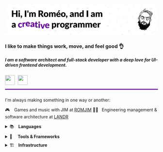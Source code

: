 <img alt="Header image" src="assets/header.gif"/>
<h3>I like to make things work, move, and feel good 👌</h3>
<h4>
    <i>I am a software architect and full-stack developer with a deep love for UI-driven frontend development.</i>
</h4>
<div style="margin: 25px 0; padding-bottom: 10px; display: flex; border-bottom: 3px #660999 solid;">
    <a href="https://discord.com/users/nospoone#5097" style="margin-right: 10px">
        <img height="32" width="32" src="https://simpleicons.vercel.app/discord/7289da" />
    </a>
    <a href="https://linkedin.com/in/nospoone">
        <img height="32" width="32" src="https://simpleicons.vercel.app/linkedin/0077b5" />
    </a>
</div>

I'm always making something in one way or another:

<span style="display: inline-block; width: 30px">🎮</span>Games and music with JIM at <a href="https://romjim.games">ROMJIM</a>
<span style="display: inline-block; width: 30px">👨‍💼</span>Engineering management & software architecture at <a href="https://landr.com">LANDR</a>

<details style="margin-bottom: 10px">
    <summary>
        <span style="display: inline-block; width: 25px">
            📚
        </span>
        <strong>Languages</strong>
    </summary>
    <div style="margin: 10px 0 30px; display: flex;">
        <img height="32" width="32" alt="Typescript Logo" src="https://cdn.jsdelivr.net/gh/devicons/devicon/icons/typescript/typescript-original.svg" />
        <img style="margin-left: 5px" height="32" width="32" alt="Javascript Logo" src="https://cdn.jsdelivr.net/gh/devicons/devicon/icons/javascript/javascript-original.svg" />
        <img style="margin-left: 5px" height="32" width="32" alt="GraphQL Logo" src="https://cdn.jsdelivr.net/gh/devicons/devicon/icons/graphql/graphql-plain.svg" />
        <img style="margin-left: 5px" height="32" width="32" alt="C# Logo" src="https://cdn.jsdelivr.net/gh/devicons/devicon/icons/csharp/csharp-original.svg" />
        <img style="margin-left: 5px" height="32" width="32" alt="C Logo" src="https://simpleicons.vercel.app/c/000#gh-light-mode-only" />
        <img style="margin-left: 5px" height="32" width="32" alt="C Logo" src="https://simpleicons.vercel.app/c/fff#gh-dark-mode-only" />
        <img style="margin-left: 5px" height="32" width="32" alt="Rust Logo" src="https://simpleicons.vercel.app/rust/000#gh-light-mode-only" />
        <img style="margin-left: 5px" height="32" width="32" alt="Rust Logo" src="https://simpleicons.vercel.app/rust/fff#gh-dark-mode-only" />
        <img style="margin-left: 5px" height="32" width="32" alt="Haxe Logo" src="https://cdn.jsdelivr.net/gh/devicons/devicon/icons/haxe/haxe-original.svg" />
    </div>
</details>

<details style="margin-bottom: 10px">
    <summary>
        <span style="display: inline-block; width: 23px">
            🔨
        </span>
        <strong>Tools & Frameworks</strong>
    </summary>
    <div style="margin: 10px 0 30px; display: flex;">
        <img height="32" width="32" alt="React Logo" src="https://cdn.jsdelivr.net/gh/devicons/devicon/icons/react/react-original.svg" />
        <img style="margin-left: 5px" height="32" width="32" alt="Jest Logo" src="https://cdn.jsdelivr.net/gh/devicons/devicon/icons/jest/jest-plain.svg" />
        <img style="margin-left: 5px" height="32" width="32" alt="Next.js Logo" src="https://simpleicons.vercel.app/nextdotjs/000#gh-light-mode-only" />
        <img style="margin-left: 5px" height="32" width="32" alt="Next.js Logo" src="https://simpleicons.vercel.app/nextdotjs/fff#gh-dark-mode-only" />
        <img style="margin-left: 5px" height="32" width="32" alt="Node.js Logo" src="https://cdn.jsdelivr.net/gh/devicons/devicon/icons/nodejs/nodejs-original.svg" />
        <img style="margin-left: 5px" height="32" width="32" alt="Deno.js Logo" src="https://simpleicons.vercel.app/deno/000#gh-light-mode-only" />
        <img style="margin-left: 5px" height="32" width="32" alt="Deno.js Logo" src="https://simpleicons.vercel.app/deno/fff#gh-dark-mode-only" />
        <img style="margin-left: 5px" height="32" width="32" alt=".NET Core Logo" src="https://cdn.jsdelivr.net/gh/devicons/devicon/icons/dotnetcore/dotnetcore-original.svg" />
        <img style="margin-left: 5px" height="32" width="32" alt="Terraform Logo" src="https://cdn.jsdelivr.net/gh/devicons/devicon/icons/terraform/terraform-original.svg" />
        <img style="margin-left: 5px" height="32" width="32" alt="Unity Logo" src="https://simpleicons.vercel.app/unity/000#gh-light-mode-only" />
        <img style="margin-left: 5px" height="32" width="32" alt="Unity Logo" src="https://simpleicons.vercel.app/unity/fff#gh-dark-mode-only" />
        <img style="margin-left: 5px" height="32" width="32" alt="Arduino Logo" src="https://cdn.jsdelivr.net/gh/devicons/devicon/icons/arduino/arduino-original.svg" />
    </div>
</details>

<details style="margin-bottom: 10px">
    <summary>
        <span style="display: inline-block; width: 25px">
           🏗️ 
        </span>
        <strong>Infrastructure</strong>
    </summary>
    <div style="margin: 10px 0 30px; display: flex;">
        <img height="32" width="32" alt="Kubernetes Logo" src="https://cdn.jsdelivr.net/gh/devicons/devicon/icons/kubernetes/kubernetes-plain.svg" />
        <img style="margin-left: 5px" height="32" width="32" alt="Docker Logo" src="https://cdn.jsdelivr.net/gh/devicons/devicon/icons/docker/docker-plain.svg" />
        <img style="margin-left: 5px" height="32" width="32" alt="GitHub Actions Logo" src="https://simpleicons.vercel.app/githubactions/000#gh-light-mode-only" />
        <img style="margin-left: 5px" height="32" width="32" alt="GitHub Actions Logo" src="https://simpleicons.vercel.app/githubactions/fff#gh-dark-mode-only" />
        <img style="margin-left: 5px" height="32" width="32" alt="AWS Logo" src="https://cdn.jsdelivr.net/gh/devicons/devicon/icons/amazonwebservices/amazonwebservices-original.svg" />
        <img style="margin-left: 5px" height="32" width="32" alt="DO Logo" src="https://cdn.jsdelivr.net/gh/devicons/devicon/icons/digitalocean/digitalocean-original.svg" />
    </div>
</details>
